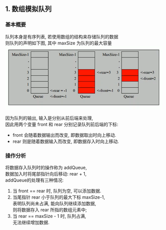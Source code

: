 ## 1. 数组模拟队列

### 基本概要
队列本身是有序列表, 若使用数组的结构来存储队列的数据   
则队列的声明如下图, 其中 maxSize 为队列的最大容量   
![队列示意图](../99.images/2020-04-14-13-46-28.png)   

因为队列的输出, 输入是分别从前后端来处理,  
因此用两个变量 front 和 rear 分别记录队列前后端的下标:  
- front 会随着数据输出而改变, 即数据取出时向上移动.   
- rear 则是随着数据输入而改变, 即数据存入时向上移动.  

### 操作分析
将数据存入队列时的操作称为 addQueue,  
数据加入时将尾部指针向后移动: rear + 1,  
addQueue的处理有三种情况:  
1) 当 front == rear 时, 队列为空, 可以添加数据.  
2) 当尾指针 rear 小于队列的最大下标 maxSize-1,  
   表明队列尚未占满, 能向队列继续添加数据,  
   则将数据存入 rear 所指的数组元素中;   
3) 当 rear == maxSize - 1 时, 队列占满,  
   无法继续增加数据.
